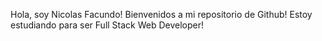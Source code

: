 Hola, soy Nicolas Facundo! Bienvenidos a mi repositorio de Github!
Estoy estudiando para ser Full Stack Web Developer!
